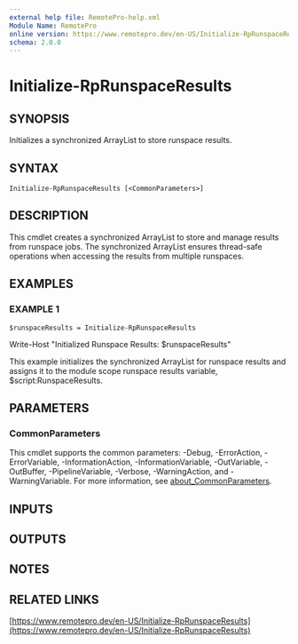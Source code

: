 ```yaml
---
external help file: RemotePro-help.xml
Module Name: RemotePro
online version: https://www.remotepro.dev/en-US/Initialize-RpRunspaceResults
schema: 2.0.0
---
```


# Initialize-RpRunspaceResults

## SYNOPSIS
Initializes a synchronized ArrayList to store runspace results.

## SYNTAX

```
Initialize-RpRunspaceResults [<CommonParameters>]
```

## DESCRIPTION
This cmdlet creates a synchronized ArrayList to store and manage
results from runspace jobs.
The synchronized ArrayList ensures
thread-safe operations when accessing the results from multiple
runspaces.

## EXAMPLES

### EXAMPLE 1
```
$runspaceResults = Initialize-RpRunspaceResults
```

Write-Host "Initialized Runspace Results: $runspaceResults"

This example initializes the synchronized ArrayList for runspace
results and assigns it to the module scope runspace results variable,
$script:RunspaceResults.

## PARAMETERS

### CommonParameters
This cmdlet supports the common parameters: -Debug, -ErrorAction, -ErrorVariable, -InformationAction, -InformationVariable, -OutVariable, -OutBuffer, -PipelineVariable, -Verbose, -WarningAction, and -WarningVariable. For more information, see [about_CommonParameters](http://go.microsoft.com/fwlink/?LinkID=113216).

## INPUTS

## OUTPUTS

## NOTES

## RELATED LINKS

[https://www.remotepro.dev/en-US/Initialize-RpRunspaceResults](https://www.remotepro.dev/en-US/Initialize-RpRunspaceResults)

